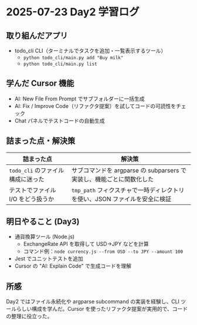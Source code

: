# 2025-07-23 Day2 学習ログ

## 取り組んだアプリ
- todo_cli CLI（ターミナルでタスクを追加・一覧表示するツール）
  - `python todo_cli/main.py add "Buy milk"`
  - `python todo_cli/main.py list`

## 学んだ Cursor 機能
- AI: New File From Prompt でサブフォルダーに一括生成
- AI: Fix / Improve Code（リファクタ提案）を試してコードの可読性をチェック
- Chat パネルでテストコードの自動生成

## 詰まった点・解決策
| 詰まった点 | 解決策 |
| --- | --- |
| `todo_cli` のファイル構成に迷った | サブコマンドを argparse の subparsers で実装し、機能ごとに関数化した |
| テストでファイル I/O をどう扱うか | `tmp_path` フィクスチャで一時ディレクトリを使い、JSON ファイルを安全に検証 |

## 明日やること (Day3)
- 通貨換算ツール (Node.js)
  - ExchangeRate API を取得して USD→JPY などを計算
  - コマンド例：`node currency.js --from USD --to JPY --amount 100`
- Jest でユニットテストを追加
- Cursor の "AI: Explain Code" で生成コードを理解

## 所感
Day2 ではファイル永続化や argparse subcommand の実装を経験し、CLI ツールらしい構成を学んだ。Cursor を使ったリファクタ提案が実用的で、コードの整理に役立った。 